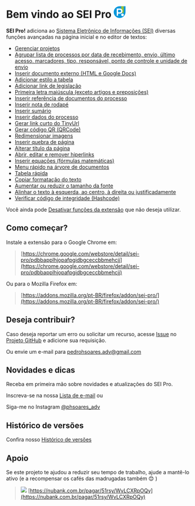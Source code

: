 # Bem vindo ao SEI Pro ![SEI Pro](/img/icon-32.png)

**SEI Pro!** adiciona ao [Sistema Eletrônico de Informações (SEI)](https://softwarepublico.gov.br/social/sei) diversas funções avançadas na página inicial e no editor de textos:

- [Gerenciar projetos](./pages/PROJETOS.md)
- [Agrupar  lista de processos por data de recebimento, envio, último acesso, marcadores, tipo, responsável, ponto de controle e unidade de envio](./pages/AGRUPAR.md)
- [Inserir documento externo (HTML e Google Docs)](./pages/INSERIRDOC.md)
- [Adicionar estilo a tabela](./pages/ESTILOTABELA.md)
- [Adicionar link de legislação](./pages/LINKLEGIS.md)
- [Primeira letra maiúscula (exceto artigos e preposições)](./pages/LETRAMAIUSC.md)
- [Inserir referência de documentos do processo](./pages/REFDOCUMENTOS.md)
- [Inserir nota de rodapé](./pages/NOTARODAPE.md)
- [Inserir sumário](./pages/SUMARIO.md)
- [Inserir dados do processo](./pages/DADOSPROCESSO.md)
- [Gerar link curto do TinyUrl](./pages/LINKCURTO.md)
- [Gerar código QR (QRCode)](./pages/QRCODE.md)
- [Redimensionar imagens](./pages/REDIMENSIONAIMG.md)
- [Inserir quebra de página](./pages/QUEBRAPAGINA.md)
- [Alterar título da página](./pages/TITULOPAGINA.md)
- [Abrir, editar e remover hiperlinks](./pages/ABRIRLINKS.md)
- [Inserir equações (fórmulas matemáticas)](./pages/EQUACOES.md)
- [Menu rápido na árvore de documentos](./pages/MENURAPIDO.md)
- [Tabela rápida](./pages/TABELARAPIDA.md)
- [Copiar formatação do texto](./pages/COPIARFORMATACAO.md)
- [Aumentar ou reduzir o tamanho da fonte](./pages/AUMENTARFONTE.md)
- [Alinhar o texto à esquerda, ao centro, à direita ou justificadamente](./pages/ALINHARTEXTO.md)
- [Verificar código de integridade (Hashcode)](./pages/HASHCODE.md)


Você ainda pode [Desativar funções da extensão](./pages/DESATIVARFUNCOES.md) que não deseja utilizar.


## Como começar?

Instale a extensão para o Google Chrome em:

> [https://chrome.google.com/webstore/detail/sei-pro/pdbbapplhjopafpgidbgceccbbmehcjj](https://chrome.google.com/webstore/detail/sei-pro/pdbbapplhjopafpgidbgceccbbmehcjj)

Ou para o Mozilla Firefox em:

> [https://addons.mozilla.org/pt-BR/firefox/addon/sei-pro/](https://addons.mozilla.org/pt-BR/firefox/addon/sei-pro/)

## Deseja contribuir?

Caso deseja reportar um erro ou solicitar um recurso, acesse [Issue](https://github.com/pedrohsoaresadv/sei-pro/issues) no [Projeto GitHub](https://github.com/pedrohsoaresadv/sei-pro/) e adicione sua requisição.

Ou envie um e-mail para [pedrohsoares.adv@gmail.com](mailto:pedrohsoares.adv@gmail.com)

## Novidades e dicas

Receba em primeira mão sobre novidades e atualizações do SEI Pro. 

Inscreva-se na nossa [Lista de e-mail](http://eepurl.com/hjHh45) ou

Siga-me no Instagram [@phsoares_adv](https://www.instagram.com/phsoares_adv/)

## Histórico de versões

Confira nosso [Histórico de versões](./pages/HISTORICO.md)

## Apoio

Se este projeto te ajudou a reduzir seu tempo de trabalho, ajude a mantê-lo ativo (e a recompensar os cafés das madrugadas também :blush: )

> <img src="https://github.com/pedrohsoaresadv/sei-pro/raw/master/img/pix.png" data-canonical-src="https://github.com/pedrohsoaresadv/sei-pro/raw/master/img/pix.png" width="300"/> [https://nubank.com.br/pagar/51rsy/WvLCXRpOQy](https://nubank.com.br/pagar/51rsy/WvLCXRpOQy)





